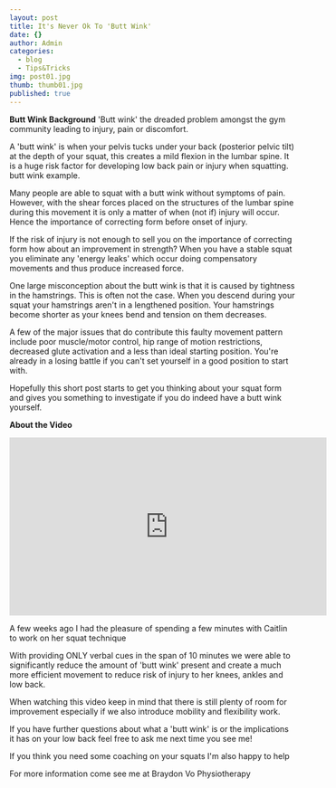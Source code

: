 ```yaml
---
layout: post
title: It's Never Ok To 'Butt Wink'
date: {}
author: Admin
categories:
  - blog
  - Tips&Tricks
img: post01.jpg
thumb: thumb01.jpg
published: true
---
```

**Butt Wink Background**
'Butt wink' the dreaded problem amongst the gym community leading to injury, pain or discomfort.

A 'butt wink' is when your pelvis tucks under your back (posterior pelvic tilt) at the depth of your squat, this creates a mild flexion in the lumbar spine.  It is a huge risk factor for developing low back pain or injury when squatting.
butt wink example. <!--more-->  

Many people are able to squat with a butt wink without symptoms of pain.  However, with the shear forces placed on the structures of the lumbar spine during this movement it is only a matter of when (not if) injury will occur.  Hence the importance of correcting form before onset of injury.  

If the risk of injury is not enough to sell you on the importance of correcting form how about an improvement in strength?  When you have a stable squat you eliminate any 'energy leaks' which occur doing compensatory movements and thus produce increased force.

One large misconception about the butt wink is that it is caused by tightness in the hamstrings.  This is often not the case.  When you descend during your squat your hamstrings aren't in a lengthened position.  Your hamstrings become shorter as your knees bend and tension on them decreases.

A few of the major issues that do contribute this faulty movement pattern include poor muscle/motor control, hip range of motion restrictions, decreased glute activation and a less than ideal starting position.  You're already in a losing battle if you can't set yourself in a good position to start with.  

Hopefully this short post starts to get you thinking about your squat form and gives you something to investigate if you do indeed have a butt wink yourself.  

**About the Video**
<iframe width="560" height="315" src="https://www.youtube.com/embed/y4WN4Qzf0ek" frameborder="0" allowfullscreen></iframe>

A few weeks ago I had the pleasure of spending a few minutes with Caitlin to work on her squat technique

With providing ONLY verbal cues in the span of 10 minutes we were able to significantly reduce the amount of 'butt wink' present and create a much more efficient movement to reduce risk of injury to her knees, ankles and low back.

When watching this video keep in mind that there is still plenty of room for improvement especially if we also introduce mobility and flexibility work.

If you have further questions about what a 'butt wink' is or the implications it has on your low back feel free to ask me next time you see me!

If you think you need some coaching on your squats I'm also happy to help

For more information come see me at Braydon Vo Physiotherapy
